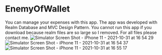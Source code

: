 # EnemyOfWallet
You can manage your expenses with this app.
The app was developed with Realm Database and MVC Design Pattern.
You cannot run this app if you download because realm files are so large so I removed. For all files please contact me.
![Simulator Screen Shot - iPhone 11 - 2021-10-31 at 16 54 29](https://user-images.githubusercontent.com/40921342/139587826-5d0bf994-97d1-4f69-a9f6-50dd02257748.png)
![Simulator Screen Shot - iPhone 11 - 2021-10-31 at 16 54 37](https://user-images.githubusercontent.com/40921342/139587829-a9079e93-0533-4450-80a6-6b29a40fa34c.png)
![Simulator Screen Shot - iPhone 11 - 2021-10-31 at 16 55 17](https://user-images.githubusercontent.com/40921342/139587830-4bc9964d-03de-4a4d-8e4d-522e5b21bf7d.png)
